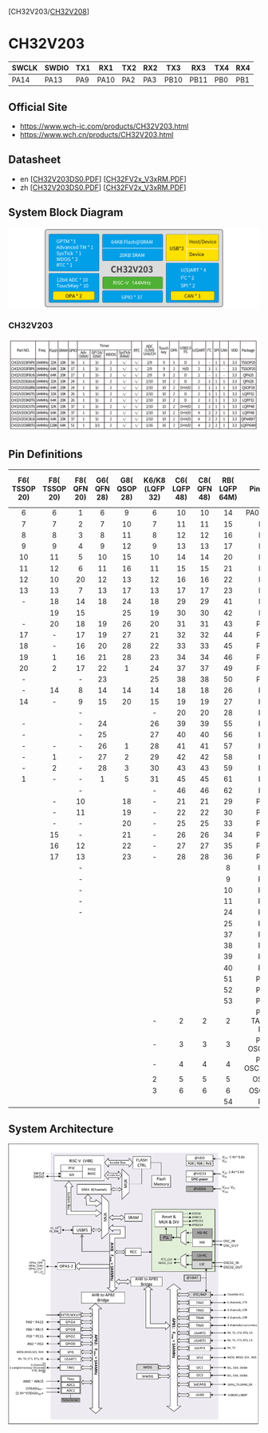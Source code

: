 [CH32V203/[CH32V208](README_CH32V208.md)]

# CH32V203

| SWCLK | SWDIO | TX1 | RX1  | TX2 | RX2 | TX3  | RX3  | TX4  | RX4  |
|-------|-------|-----|------|-----|-----|------|------|------|------|
| PA14  | PA13  | PA9 | PA10 | PA2 | PA3 | PB10 | PB11 | PB0  | PB1  |

## Official Site

- https://www.wch-ic.com/products/CH32V203.html
- https://www.wch.cn/products/CH32V203.html

## Datasheet
- en [[CH32V203DS0.PDF](https://ch32-riscv-ug.github.io/CH32V20x/datasheet_en/CH32V203DS0.PDF)] [[CH32FV2x_V3xRM.PDF](https://ch32-riscv-ug.github.io/CH32V20x/datasheet_en/CH32FV2x_V3xRM.PDF)]
- zh [[CH32V203DS0.PDF](https://ch32-riscv-ug.github.io/CH32V20x/datasheet_zh/CH32V203DS0.PDF)] [[CH32FV2x_V3xRM.PDF](https://ch32-riscv-ug.github.io/CH32V20x/datasheet_zh/CH32FV2x_V3xRM.PDF)]

## System Block Diagram
<img src="image/system_CH32V203.png" />

### CH32V203
<img src="image/product_CH32V203.jpg" />

## Pin Definitions
<table>
    <thead>
        <tr>
            <th>F6&#8203;(&#8203;TSSOP&#8203;20)</th>
            <th>F8&#8203;(&#8203;TSSOP&#8203;20)</th>
            <th>F8&#8203;(&#8203;QFN&#8203;20)</th>
            <th>G6&#8203;(&#8203;QFN&#8203;28)</th>
            <th>G8&#8203;(&#8203;QSOP&#8203;28)</th>
            <th>K6/K8&#8203;(&#8203;LQFP&#8203;32)</th>
            <th>C6&#8203;(&#8203;LQFP&#8203;48)</th>
            <th>C8&#8203;(&#8203;QFN&#8203;48)</th>
            <th>RB&#8203;(&#8203;LQFP&#8203;64M)</th>
            <th>Pin name</th>
            <th>Pin type</th>
            <th>I/O struc&shy;ture</th>
            <th>Main function&#8203;(after reset)</th>
            <th>Note</th>
        </tr>
    </thead>
    <tbody align="center">
        <tr>
            <td>6</td>
            <td>6</td>
            <td>1</td>
            <td>6</td>
            <td>9</td>
            <td>6</td>
            <td>10</td>
            <td>10</td>
            <td>14</td>
            <td>PA0-WKUP</td>
            <td>I/O/A</td>
            <td>-</td>
            <td>PA0</td>
            <td></td>
        </tr>
        <tr>
            <td>7</td>
            <td>7</td>
            <td>2</td>
            <td>7</td>
            <td>10</td>
            <td>7</td>
            <td>11</td>
            <td>11</td>
            <td>15</td>
            <td>PA1</td>
            <td>I/O/A</td>
            <td>-</td>
            <td>PA1</td>
            <td></td>
        </tr>
        <tr>
            <td>8</td>
            <td>8</td>
            <td>3</td>
            <td>8</td>
            <td>11</td>
            <td>8</td>
            <td>12</td>
            <td>12</td>
            <td>16</td>
            <td>PA2</td>
            <td>I/O/A</td>
            <td>-</td>
            <td>PA2</td>
            <td>TX2</td>
        </tr>
        <tr>
            <td>9</td>
            <td>9</td>
            <td>4</td>
            <td>9</td>
            <td>12</td>
            <td>9</td>
            <td>13</td>
            <td>13</td>
            <td>17</td>
            <td>PA3</td>
            <td>I/O/A</td>
            <td>-</td>
            <td>PA3</td>
            <td>RX2</td>
        </tr>
        <tr>
            <td>10</td>
            <td>11</td>
            <td>5</td>
            <td>10</td>
            <td>15</td>
            <td>10</td>
            <td>14</td>
            <td>14</td>
            <td>20</td>
            <td>PA4</td>
            <td>I/O/A</td>
            <td>-</td>
            <td>PA4</td>
            <td></td>
        </tr>
        <tr>
            <td>11</td>
            <td>12</td>
            <td>6</td>
            <td>11</td>
            <td>16</td>
            <td>11</td>
            <td>15</td>
            <td>15</td>
            <td>21</td>
            <td>PA5</td>
            <td>I/O/A</td>
            <td>-</td>
            <td>PA5</td>
            <td></td>
        </tr>
        <tr>
            <td>12</td>
            <td>10</td>
            <td>20</td>
            <td>12</td>
            <td>13</td>
            <td>12</td>
            <td>16</td>
            <td>16</td>
            <td>22</td>
            <td>PA6</td>
            <td>I/O/A</td>
            <td>-</td>
            <td>PA6</td>
            <td></td>
        </tr>
        <tr>
            <td>13</td>
            <td>13</td>
            <td>7</td>
            <td>13</td>
            <td>17</td>
            <td>13</td>
            <td>17</td>
            <td>17</td>
            <td>23</td>
            <td>PA7</td>
            <td>I/O/A</td>
            <td>-</td>
            <td>PA7</td>
            <td></td>
        </tr>
        <tr>
            <td>-</td>
            <td>18</td>
            <td>14</td>
            <td>18</td>
            <td>24</td>
            <td>18</td>
            <td>29</td>
            <td>29</td>
            <td>41</td>
            <td>PA8</td>
            <td>I/O</td>
            <td>FT</td>
            <td>PA8</td>
            <td></td>
        </tr>
        <tr>
            <td></td>
            <td>19</td>
            <td>15</td>
            <td></td>
            <td>25</td>
            <td>19</td>
            <td>30</td>
            <td>30</td>
            <td>42</td>
            <td>PA9</td>
            <td>I/O</td>
            <td>FT</td>
            <td>PA9</td>
            <td>TX1</td>
        </tr>
        <tr>
            <td>-</td>
            <td>20</td>
            <td>18</td>
            <td>19</td>
            <td>26</td>
            <td>20</td>
            <td>31</td>
            <td>31</td>
            <td>43</td>
            <td>PA10</td>
            <td>I/O</td>
            <td>FT</td>
            <td>PA10</td>
            <td>RX1</td>
        </tr>
        <tr>
            <td>17</td>
            <td>-</td>
            <td>17</td>
            <td>19</td>
            <td>27</td>
            <td>21</td>
            <td>32</td>
            <td>32</td>
            <td>44</td>
            <td>PA11</td>
            <td>I/O/A</td>
            <td>FT</td>
            <td>PA11</td>
            <td></td>
        </tr>
        <tr>
            <td>18</td>
            <td>-</td>
            <td>16</td>
            <td>20</td>
            <td>28</td>
            <td>22</td>
            <td>33</td>
            <td>33</td>
            <td>45</td>
            <td>PA12</td>
            <td>I/O/A</td>
            <td>FT</td>
            <td>PA12</td>
            <td></td>
        </tr>
        <tr>
            <td>19</td>
            <td>1</td>
            <td>16</td>
            <td>21</td>
            <td>28</td>
            <td>23</td>
            <td>34</td>
            <td>34</td>
            <td>46</td>
            <td>PA13</td>
            <td>I/O</td>
            <td>FT</td>
            <td>SWDIO</td>
            <td>SWDIO</td>
        </tr>
        <tr>
            <td>20</td>
            <td>2</td>
            <td>17</td>
            <td>22</td>
            <td>1</td>
            <td>24</td>
            <td>37</td>
            <td>37</td>
            <td>49</td>
            <td>PA14</td>
            <td>I/O</td>
            <td>FT</td>
            <td>SWCLK</td>
            <td>SWCLK</td>
        </tr>
        <tr>
            <td>-</td>
            <td></td>
            <td>-</td>
            <td>23</td>
            <td></td>
            <td>25</td>
            <td>38</td>
            <td>38</td>
            <td>50</td>
            <td>PA15</td>
            <td>I/O</td>
            <td>FT</td>
            <td>PA15</td>
            <td></td>
        </tr>
        <tr>
            <td>-</td>
            <td>14</td>
            <td>8</td>
            <td>14</td>
            <td>14</td>
            <td>14</td>
            <td>18</td>
            <td>18</td>
            <td>26</td>
            <td>PB0</td>
            <td>I/O/A</td>
            <td>-</td>
            <td>PB0</td>
            <td>TX4</td>
        </tr>
        <tr>
            <td>14</td>
            <td>-</td>
            <td>9</td>
            <td>15</td>
            <td>20</td>
            <td>15</td>
            <td>19</td>
            <td>19</td>
            <td>27</td>
            <td>PB1</td>
            <td>I/O/A</td>
            <td>-</td>
            <td>PB1</td>
            <td>RX4</td>
        </tr>
        <tr>
            <td></td>
            <td></td>
            <td>-</td>
            <td></td>
            <td></td>
            <td>-</td>
            <td>20</td>
            <td>20</td>
            <td>28</td>
            <td>PB2</td>
            <td>I/O</td>
            <td>FT</td>
            <td>PB2</td>
            <td></td>
        </tr>
        <tr>
            <td>-</td>
            <td></td>
            <td>-</td>
            <td>24</td>
            <td></td>
            <td>26</td>
            <td>39</td>
            <td>39</td>
            <td>55</td>
            <td>PB3</td>
            <td>I/O</td>
            <td>FT</td>
            <td>PB3</td>
            <td></td>
        </tr>
        <tr>
            <td>-</td>
            <td></td>
            <td>-</td>
            <td>25</td>
            <td></td>
            <td>27</td>
            <td>40</td>
            <td>40</td>
            <td>56</td>
            <td>PB4</td>
            <td>I/O</td>
            <td>FT</td>
            <td>PB4</td>
            <td></td>
        </tr>
        <tr>
            <td>-</td>
            <td>-</td>
            <td>-</td>
            <td>26</td>
            <td>1</td>
            <td>28</td>
            <td>41</td>
            <td>41</td>
            <td>57</td>
            <td>PB5</td>
            <td>I/O</td>
            <td>FT</td>
            <td>PB5</td>
            <td></td>
        </tr>
        <tr>
            <td>-</td>
            <td>1</td>
            <td>-</td>
            <td>27</td>
            <td>2</td>
            <td>29</td>
            <td>42</td>
            <td>42</td>
            <td>58</td>
            <td>PB6</td>
            <td>I/O</td>
            <td>FT</td>
            <td>PB6</td>
            <td></td>
        </tr>
        <tr>
            <td>-</td>
            <td>2</td>
            <td>-</td>
            <td>28</td>
            <td>3</td>
            <td>30</td>
            <td>43</td>
            <td>43</td>
            <td>59</td>
            <td>PB7</td>
            <td>I/O</td>
            <td>FT</td>
            <td>PB7</td>
            <td></td>
        </tr>
        <tr>
            <td>1</td>
            <td>-</td>
            <td>-</td>
            <td>1</td>
            <td>5</td>
            <td>31</td>
            <td>45</td>
            <td>45</td>
            <td>61</td>
            <td>PB8</td>
            <td>I/O/A</td>
            <td>FT</td>
            <td>PB8</td>
            <td></td>
        </tr>
        <tr>
            <td></td>
            <td></td>
            <td>-</td>
            <td></td>
            <td></td>
            <td>-</td>
            <td>46</td>
            <td>46</td>
            <td>62</td>
            <td>PB9</td>
            <td>I/O/A</td>
            <td>FT</td>
            <td>PB9</td>
            <td></td>
        </tr>
        <tr>
            <td></td>
            <td>-</td>
            <td>10</td>
            <td></td>
            <td>18</td>
            <td>-</td>
            <td>21</td>
            <td>21</td>
            <td>29</td>
            <td>PB10</td>
            <td>I/O/A</td>
            <td>FT</td>
            <td>PB10</td>
            <td>TX3</td>
        </tr>
        <tr>
            <td></td>
            <td>-</td>
            <td>11</td>
            <td></td>
            <td>19</td>
            <td>-</td>
            <td>22</td>
            <td>22</td>
            <td>30</td>
            <td>PB11</td>
            <td>I/O/A</td>
            <td>FT</td>
            <td>PB11</td>
            <td>RX3</td>
        </tr>
        <tr>
            <td></td>
            <td>-</td>
            <td>-</td>
            <td></td>
            <td>20</td>
            <td>-</td>
            <td>25</td>
            <td>25</td>
            <td>33</td>
            <td>PB12</td>
            <td>I/O/A</td>
            <td>FT</td>
            <td>PB12</td>
            <td></td>
        </tr>
        <tr>
            <td></td>
            <td>15</td>
            <td>-</td>
            <td></td>
            <td>21</td>
            <td>-</td>
            <td>26</td>
            <td>26</td>
            <td>34</td>
            <td>PB13</td>
            <td>I/O/A</td>
            <td>FT</td>
            <td>PB13</td>
            <td></td>
        </tr>
        <tr>
            <td></td>
            <td>16</td>
            <td>12</td>
            <td></td>
            <td>22</td>
            <td>-</td>
            <td>27</td>
            <td>27</td>
            <td>35</td>
            <td>PB14</td>
            <td>I/O/A</td>
            <td>FT</td>
            <td>PB14</td>
            <td></td>
        </tr>
        <tr>
            <td></td>
            <td>17</td>
            <td>13</td>
            <td></td>
            <td>23</td>
            <td>-</td>
            <td>28</td>
            <td>28</td>
            <td>36</td>
            <td>PB15</td>
            <td>I/O/A</td>
            <td>FT</td>
            <td>PB15</td>
            <td></td>
        </tr>
        <tr>
            <td></td>
            <td></td>
            <td>-</td>
            <td></td>
            <td></td>
            <td></td>
            <td></td>
            <td></td>
            <td>8</td>
            <td>PC0</td>
            <td>I/O/A</td>
            <td>-</td>
            <td>PC0</td>
            <td></td>
        </tr>
        <tr>
            <td></td>
            <td></td>
            <td>-</td>
            <td></td>
            <td></td>
            <td></td>
            <td></td>
            <td></td>
            <td>9</td>
            <td>PC1</td>
            <td>I/O/A</td>
            <td>-</td>
            <td>PC1</td>
            <td></td>
        </tr>
        <tr>
            <td></td>
            <td></td>
            <td>-</td>
            <td></td>
            <td></td>
            <td></td>
            <td></td>
            <td></td>
            <td>10</td>
            <td>PC2</td>
            <td>I/O/A</td>
            <td>-</td>
            <td>PC2</td>
            <td></td>
        </tr>
        <tr>
            <td></td>
            <td></td>
            <td>-</td>
            <td></td>
            <td></td>
            <td></td>
            <td></td>
            <td></td>
            <td>11</td>
            <td>PC3</td>
            <td>I/O/A</td>
            <td>-</td>
            <td>PC3</td>
            <td></td>
        </tr>
        <tr>
            <td></td>
            <td></td>
            <td>-</td>
            <td></td>
            <td></td>
            <td></td>
            <td></td>
            <td></td>
            <td>24</td>
            <td>PC4</td>
            <td>I/O/A</td>
            <td></td>
            <td>PC4</td>
            <td></td>
        </tr>
        <tr>
            <td></td>
            <td></td>
            <td></td>
            <td></td>
            <td></td>
            <td></td>
            <td></td>
            <td></td>
            <td>25</td>
            <td>PC5</td>
            <td>I/O/A</td>
            <td></td>
            <td>PC5</td>
            <td></td>
        </tr>
        <tr>
            <td></td>
            <td></td>
            <td></td>
            <td></td>
            <td></td>
            <td></td>
            <td></td>
            <td></td>
            <td>37</td>
            <td>PC6</td>
            <td>I/O/A</td>
            <td>FT</td>
            <td>PC6</td>
            <td></td>
        </tr>
        <tr>
            <td></td>
            <td></td>
            <td></td>
            <td></td>
            <td></td>
            <td></td>
            <td></td>
            <td></td>
            <td>38</td>
            <td>PC7</td>
            <td>I/O/A</td>
            <td>FT</td>
            <td>PC7</td>
            <td></td>
        </tr>
        <tr>
            <td></td>
            <td></td>
            <td></td>
            <td></td>
            <td></td>
            <td></td>
            <td></td>
            <td></td>
            <td>39</td>
            <td>PC8</td>
            <td>I/O/A</td>
            <td>FT</td>
            <td>PC8</td>
            <td></td>
        </tr>
        <tr>
            <td></td>
            <td></td>
            <td></td>
            <td></td>
            <td></td>
            <td></td>
            <td></td>
            <td></td>
            <td>40</td>
            <td>PC9</td>
            <td>I/O/A</td>
            <td>FT</td>
            <td>PC9</td>
            <td></td>
        </tr>
        <tr>
            <td></td>
            <td></td>
            <td></td>
            <td></td>
            <td></td>
            <td></td>
            <td></td>
            <td></td>
            <td>51</td>
            <td>PC10</td>
            <td>I/O</td>
            <td>FT</td>
            <td>PC10</td>
            <td></td>
        </tr>
        <tr>
            <td></td>
            <td></td>
            <td></td>
            <td></td>
            <td></td>
            <td></td>
            <td></td>
            <td></td>
            <td>52</td>
            <td>PC11</td>
            <td>I/O</td>
            <td>FT</td>
            <td>PC11</td>
            <td></td>
        </tr>
        <tr>
            <td></td>
            <td></td>
            <td></td>
            <td></td>
            <td></td>
            <td></td>
            <td></td>
            <td></td>
            <td>53</td>
            <td>PC12</td>
            <td>I/O</td>
            <td>FT</td>
            <td>PC12</td>
            <td></td>
        </tr>
        <tr>
            <td></td>
            <td></td>
            <td></td>
            <td></td>
            <td></td>
            <td>-</td>
            <td>2</td>
            <td>2</td>
            <td>2</td>
            <td>PC13 TAMPER RTC</td>
            <td>I/O</td>
            <td>-</td>
            <td>PC13</td>
            <td></td>
        </tr>
        <tr>
            <td></td>
            <td></td>
            <td></td>
            <td></td>
            <td></td>
            <td>-</td>
            <td>3</td>
            <td>3</td>
            <td>3</td>
            <td>PC14 OSC32_IN</td>
            <td>I/O/A</td>
            <td>-</td>
            <td>PC14</td>
            <td></td>
        </tr>
        <tr>
            <td></td>
            <td></td>
            <td></td>
            <td></td>
            <td></td>
            <td>-</td>
            <td>4</td>
            <td>4</td>
            <td>4</td>
            <td>PC15 OSC32_OUT</td>
            <td>I/O/A</td>
            <td>-</td>
            <td>PC15</td>
            <td></td>
        </tr>
        <tr>
            <td></td>
            <td></td>
            <td></td>
            <td></td>
            <td></td>
            <td>2</td>
            <td>5</td>
            <td>5</td>
            <td>5</td>
            <td>OSC_IN</td>
            <td>I/A</td>
            <td>-</td>
            <td>OSC_IN</td>
            <td>(PD0)</td>
        </tr>
        <tr>
            <td></td>
            <td></td>
            <td></td>
            <td></td>
            <td></td>
            <td>3</td>
            <td>6</td>
            <td>6</td>
            <td>6</td>
            <td>OSC_OUT</td>
            <td>O/A</td>
            <td>-</td>
            <td>OSC_OUT</td>
            <td>(PD1)</td>
        </tr>
        <tr>
            <td></td>
            <td></td>
            <td></td>
            <td></td>
            <td></td>
            <td></td>
            <td></td>
            <td></td>
            <td>54</td>
            <td>PD2</td>
            <td>I/O</td>
            <td>FT</td>
            <td>PD2</td>
            <td></td>
        </tr>
    </tbody>
</table>

## System Architecture
<img src="image/architecture_CH32V203.png" />
